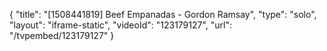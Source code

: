 {
    "title": "[1508441819] Beef Empanadas - Gordon Ramsay",
    "type": "solo",
    "layout": "iframe-static",
    "videoId": "123179127",
    "url": "\/tvpembed\/123179127"
}